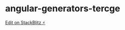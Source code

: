 # angular-generators-tercge

[Edit on StackBlitz ⚡️](https://stackblitz.com/edit/angular-generators-tercge)